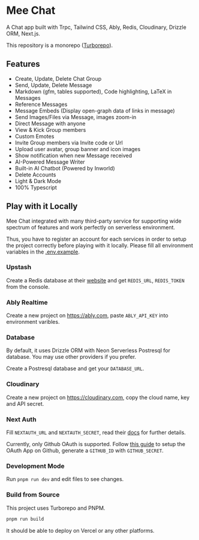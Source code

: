 # Mee Chat

A Chat app built with Trpc, Tailwind CSS, Ably, Redis, Cloudinary, Drizzle ORM, Next.js.

This repository is a monorepo ([Turborepo](https://turbo.build)).

## Features

- Create, Update, Delete Chat Group
- Send, Update, Delete Message
- Markdown (gfm, tables supported), Code highlighting, LaTeX in Messages
- Reference Messages
- Message Embeds (Display open-graph data of links in message)
- Send Images/Files via Message, images zoom-in
- Direct Message with anyone
- View & Kick Group members
- Custom Emotes
- Invite Group members via Invite code or Url
- Upload user avatar, group banner and icon images
- Show notification when new Message received
- AI-Powered Message Writer
- Built-in AI Chatbot (Powered by Inworld)
- Delete Accounts
- Light & Dark Mode
- 100% Typescript

## Play with it Locally

Mee Chat integrated with many third-party service for supporting wide spectrum of features and work perfectly on serverless environment.

Thus, you have to register an account for each services in order to setup the project correctly before playing with it locally.
Please fill all environment variables in the [.env.example](/.env.example).

### Upstash

Create a Redis database at their [website](https://upstash.com) and get `REDIS_URL`, `REDIS_TOKEN` from the console.

### Ably Realtime

Create a new project on https://ably.com, paste `ABLY_API_KEY` into environment varibles.

### Database

By default, it uses Drizzle ORM with Neon Serverless Postresql for database. You may use other providers if you prefer.

Create a Postresql database and get your `DATABASE_URL`.

### Cloudinary

Create a new project on https://cloudinary.com, copy the cloud name, key and API secret.

### Next Auth

Fill `NEXTAUTH_URL` and `NEXTAUTH_SECRET`, read their [docs](https://next-auth.js.org/getting-started/example) for further details.

Currently, only Github OAuth is supported. Follow [this guide](https://docs.github.com/en/apps/oauth-apps/building-oauth-apps/authorizing-oauth-apps) to setup the OAuth App on Github, generate a `GITHUB_ID` with `GITHUB_SECRET`.

### Development Mode

Run `pnpm run dev` and edit files to see changes.

### Build from Source

This project uses Turborepo and PNPM.

```bash
pnpm run build
```

It should be able to deploy on Vercel or any other platforms.
